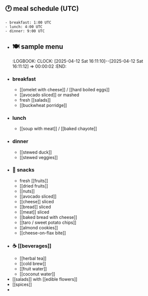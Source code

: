 ## 🕐  meal schedule (UTC)
	- breakfast: 1:00 UTC
	- lunch: 4:00 UTC
	- dinner: 9:00 UTC
- ## 🍽️  sample menu
  :LOGBOOK:
  CLOCK: [2025-04-12 Sat 16:11:10]--[2025-04-12 Sat 16:11:12] =>  00:00:02
  :END:
- ### breakfast
	- [[omelet with cheese]] / [[hard boiled eggs]]
	- [[avocado sliced]] or mashed
	- fresh [[salads]]
	- [[buckwheat porridge]]
- ### lunch
	- [[soup with meat]] / [[baked chayote]]
- ### dinner
	- [[stewed duck]]
	- [[stewed veggies]]
- ### 🥪 snacks
	- fresh [[fruits]]
	- [[dried fruits]]
	- [[nuts]]
	- [[avocado sliced]]
	- [[cheese]] sliced
	- [[bread]] sliced
	- [[meat]] sliced
	- [[baked bread with cheese]]
	- [[taro / sweet potato chips]]
	- [[almond cookies]]
	- [[cheese-on-flax bite]]
- ### ☕ [[beverages]]
	- [[herbal tea]]
	- [[cold brew]]
	- [[fruit water]]
	- [[coconut water]]
- [[salads]] with [[edible flowers]]
- [[spices]]
-
